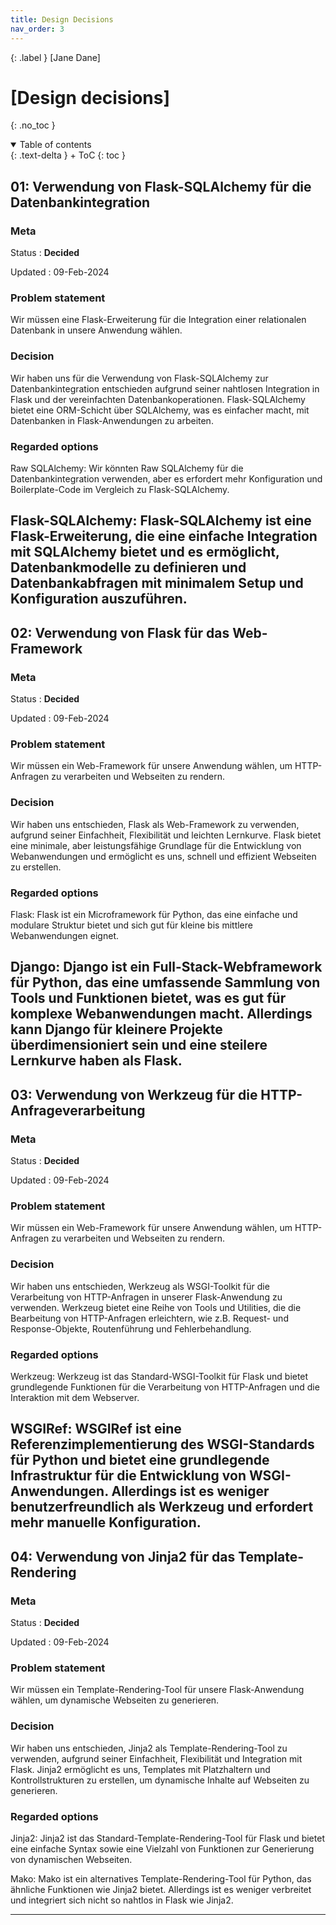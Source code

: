 ```yaml
---
title: Design Decisions
nav_order: 3
---
```


{: .label }
[Jane Dane]

# [Design decisions]
{: .no_toc }

<details open markdown="block">
{: .text-delta }
<summary>Table of contents</summary>
+ ToC
{: toc }
</details>

## 01: Verwendung von Flask-SQLAlchemy für die Datenbankintegration



### Meta

Status
: **Decided** 

Updated
: 09-Feb-2024

### Problem statement

Wir müssen eine Flask-Erweiterung für die Integration einer relationalen Datenbank in unsere Anwendung wählen.

### Decision

Wir haben uns für die Verwendung von Flask-SQLAlchemy zur Datenbankintegration entschieden aufgrund seiner nahtlosen Integration in Flask und der vereinfachten Datenbankoperationen. Flask-SQLAlchemy bietet eine ORM-Schicht über SQLAlchemy, was es einfacher macht, mit Datenbanken in Flask-Anwendungen zu arbeiten.



### Regarded options

Raw SQLAlchemy: Wir könnten Raw SQLAlchemy für die Datenbankintegration verwenden, aber es erfordert mehr Konfiguration und Boilerplate-Code im Vergleich zu Flask-SQLAlchemy.


Flask-SQLAlchemy: Flask-SQLAlchemy ist eine Flask-Erweiterung, die eine einfache Integration mit SQLAlchemy bietet und es ermöglicht, Datenbankmodelle zu definieren und Datenbankabfragen mit minimalem Setup und Konfiguration auszuführen.
---


## 02: Verwendung von Flask für das Web-Framework


### Meta

Status
: **Decided** 

Updated
: 09-Feb-2024


### Problem statement

Wir müssen ein Web-Framework für unsere Anwendung wählen, um HTTP-Anfragen zu verarbeiten und Webseiten zu rendern.


### Decision

Wir haben uns entschieden, Flask als Web-Framework zu verwenden, aufgrund seiner Einfachheit, Flexibilität und leichten Lernkurve. Flask bietet eine minimale, aber leistungsfähige Grundlage für die Entwicklung von Webanwendungen und ermöglicht es uns, schnell und effizient Webseiten zu erstellen.


### Regarded options

Flask: Flask ist ein Microframework für Python, das eine einfache und modulare Struktur bietet und sich gut für kleine bis mittlere Webanwendungen eignet.


Django: Django ist ein Full-Stack-Webframework für Python, das eine umfassende Sammlung von Tools und Funktionen bietet, was es gut für komplexe Webanwendungen macht. Allerdings kann Django für kleinere Projekte überdimensioniert sein und eine steilere Lernkurve haben als Flask.
---


## 03: Verwendung von Werkzeug für die HTTP-Anfrageverarbeitung

### Meta

Status
: **Decided** 

Updated
: 09-Feb-2024


### Problem statement

Wir müssen ein Web-Framework für unsere Anwendung wählen, um HTTP-Anfragen zu verarbeiten und Webseiten zu rendern.


### Decision

Wir haben uns entschieden, Werkzeug als WSGI-Toolkit für die Verarbeitung von HTTP-Anfragen in unserer Flask-Anwendung zu verwenden. Werkzeug bietet eine Reihe von Tools und Utilities, die die Bearbeitung von HTTP-Anfragen erleichtern, wie z.B. Request- und Response-Objekte, Routenführung und Fehlerbehandlung.

### Regarded options

Werkzeug: Werkzeug ist das Standard-WSGI-Toolkit für Flask und bietet grundlegende Funktionen für die Verarbeitung von HTTP-Anfragen und die Interaktion mit dem Webserver.


WSGIRef: WSGIRef ist eine Referenzimplementierung des WSGI-Standards für Python und bietet eine grundlegende Infrastruktur für die Entwicklung von WSGI-Anwendungen. Allerdings ist es weniger benutzerfreundlich als Werkzeug und erfordert mehr manuelle Konfiguration.
---


## 04: Verwendung von Jinja2 für das Template-Rendering

### Meta

Status
: **Decided** 

Updated
: 09-Feb-2024


### Problem statement

Wir müssen ein Template-Rendering-Tool für unsere Flask-Anwendung wählen, um dynamische Webseiten zu generieren.

### Decision

Wir haben uns entschieden, Jinja2 als Template-Rendering-Tool zu verwenden, aufgrund seiner Einfachheit, Flexibilität und Integration mit Flask. Jinja2 ermöglicht es uns, Templates mit Platzhaltern und Kontrollstrukturen zu erstellen, um dynamische Inhalte auf Webseiten zu generieren.

### Regarded options

Jinja2: Jinja2 ist das Standard-Template-Rendering-Tool für Flask und bietet eine einfache Syntax sowie eine Vielzahl von Funktionen zur Generierung von dynamischen Webseiten.


Mako: Mako ist ein alternatives Template-Rendering-Tool für Python, das ähnliche Funktionen wie Jinja2 bietet. Allerdings ist es weniger verbreitet und integriert sich nicht so nahtlos in Flask wie Jinja2.

---
